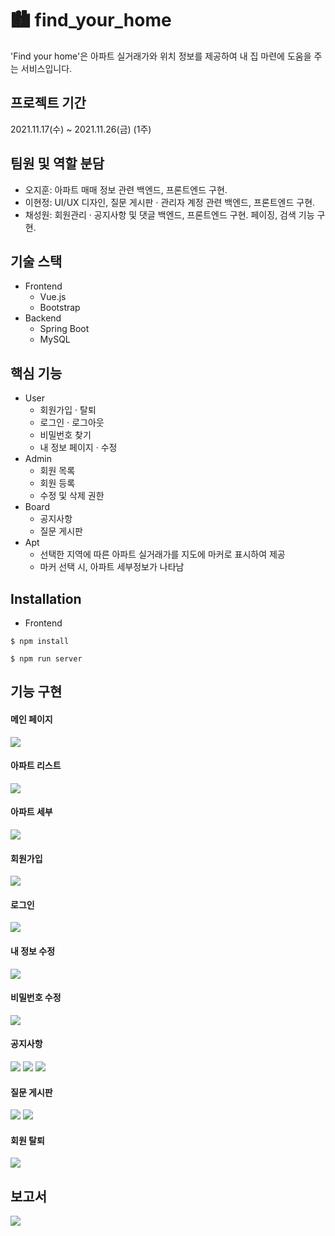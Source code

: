 # 🏙 find_your_home
'Find your home'은 아파트 실거래가와 위치 정보를 제공하여 내 집 마련에 도움을 주는 서비스입니다.

## 프로젝트 기간
2021.11.17(수) ~ 2021.11.26(금) (1주)

## 팀원 및 역할 분담
- 오지훈: 아파트 매매 정보 관련 백엔드, 프론트엔드 구현.
- 이현정: UI/UX 디자인, 질문 게시판 · 관리자 계정 관련 백엔드, 프론트엔드 구현.
- 채성원: 회원관리 · 공지사항 및 댓글 백엔드, 프론트엔드 구현. 페이징, 검색 기능 구현.

## 기술 스택
- Frontend
  - Vue.js
  - Bootstrap
- Backend
  - Spring Boot
  - MySQL

## 핵심 기능
- User
  - 회원가입 · 탈퇴
  - 로그인 · 로그아웃
  - 비밀번호 찾기
  - 내 정보 페이지 · 수정
- Admin
  - 회원 목록
  - 회원 등록
  - 수정 및 삭제 권한
- Board
  - 공지사항
  - 질문 게시판
- Apt
  - 선택한 지역에 따른 아파트 실거래가를 지도에 마커로 표시하여 제공
  - 마커 선택 시, 아파트 세부정보가 나타남

## Installation
- Frontend
``` 
$ npm install
``` 

```
$ npm run server
```

## 기능 구현
#### 메인 페이지
<img src="./md-images/main.jpg"/>

#### 아파트 리스트
<img src="./md-images/apt_view.jpg"/>

#### 아파트 세부
<img src="./md-images/apt_detail.jpg"/>

#### 회원가입
<img src="./md-images/signup.jpg"/>

#### 로그인
<img src="./md-images/login.jpg"/>

#### 내 정보 수정
<img src="./md-images/info_modify.jpg"/>

#### 비밀번호 수정
<img src="./md-images/psqd_modify.jpg"/>

#### 공지사항
<img src="./md-images/announcement.jpg"/>
<img src="./md-images/announcement_view_.jpg"/>
<img src="./md-images/announcement_write.jpg"/>

#### 질문 게시판
<img src="./md-images/qna_list.jpg"/>
<img src="./md-images/qna_view.jpg"/>

#### 회원 탈퇴
<img src="./md-images/signout.jpg"/>

## 보고서
<img src="./md-images/ppt.gif"/>
